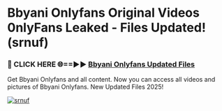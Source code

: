 # Bbyani Onlyfans Original Videos 0nlyFans Leaked - Files Updated! (srnuf)

<h3>🔴 CLICK HERE 🌐==►► <a href="https://tinyurl.com/ehrbuxhb" rel="nofollow">Bbyani Onlyfans Updated Files</a></h3>

Get Bbyani Onlyfans and all content. Now you can access all videos and pictures of Bbyani Onlyfans. New Updated Files 2025!

[![srnuf](https://i.imgur.com/lVYEuWS.gif)](https://tinyurl.com/ehrbuxhb)
